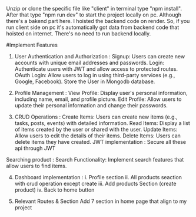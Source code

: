 Unzip or clone the specific file like "client" in terminal type "npm install". After that type "npm run dev" to start the project locally on pc. Although there's a bakend part here. I hoisted the backend code on render. So, if you run client side on pc it's automatically got data from backend code that hoisted on internet. There's no need to run backend locally.

#Implement Features

1. User Authentication and Authorization : Signup: Users can create new accounts with unique email addresses and passwords. Login: Authenticate users with JWT and allow access to protected routes. OAuth Login: Allow users to log in using third-party services (e.g., Google, Facebook). Store the User in Mongodb database.

2. Profile Management : View Profile: Display user's personal information, including name, email, and profile picture. Edit Profile: Allow users to update their personal information and change their passwords.

3. CRUD Operations : Create Items: Users can create new items (e.g., tasks, posts, events) with detailed information. Read Items: Display a list of items created by the user or shared with the user. Update Items: Allow users to edit the details of their items. Delete Items: Users can delete items they have created. JWT implementation : Secure all these api through JWT

Searching product : Search Functionality: Implement search features that allow users to find items.

4. Dashboard implementation : i. Profile section ii. All products seaction with crud operation except create iii. Add products Section (create product) iv. Back to home button

5. Relevant Routes & Section Add 7 section in home page that align to my project
